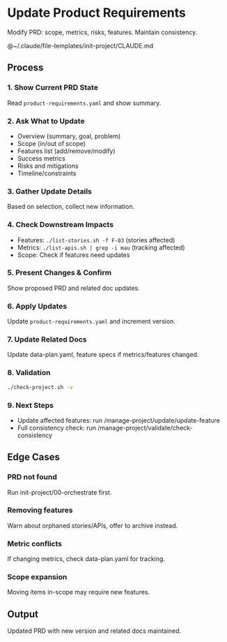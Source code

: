 # Update Product Requirements

Modify PRD: scope, metrics, risks, features. Maintain consistency.

@~/.claude/file-templates/init-project/CLAUDE.md

## Process

### 1. Show Current PRD State
Read `product-requirements.yaml` and show summary.

### 2. Ask What to Update
- Overview (summary, goal, problem)
- Scope (in/out of scope)
- Features list (add/remove/modify)
- Success metrics
- Risks and mitigations
- Timeline/constraints

### 3. Gather Update Details
Based on selection, collect new information.

### 4. Check Downstream Impacts
- Features: `./list-stories.sh -f F-03` (stories affected)
- Metrics: `./list-apis.sh | grep -i mau` (tracking affected)
- Scope: Check if features need updates

### 5. Present Changes & Confirm
Show proposed PRD and related doc updates.

### 6. Apply Updates
Update `product-requirements.yaml` and increment version.

### 7. Update Related Docs
Update data-plan.yaml, feature specs if metrics/features changed.

### 8. Validation
```bash
./check-project.sh -v
```

### 9. Next Steps
- Update affected features: run /manage-project/update/update-feature
- Full consistency check: run /manage-project/validate/check-consistency

## Edge Cases

### PRD not found
Run init-project/00-orchestrate first.

### Removing features
Warn about orphaned stories/APIs, offer to archive instead.

### Metric conflicts
If changing metrics, check data-plan.yaml for tracking.

### Scope expansion
Moving items in-scope may require new features.

## Output
Updated PRD with new version and related docs maintained.